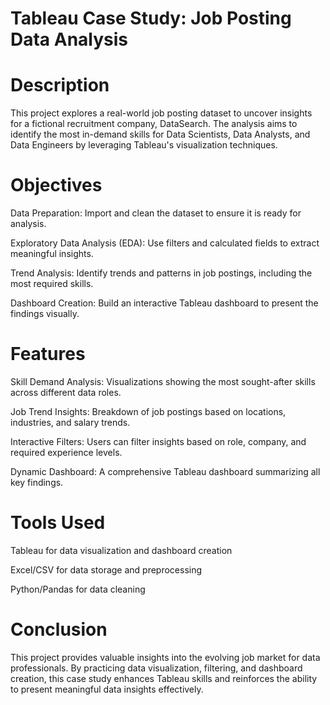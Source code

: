 
# Tableau Case Study: Job Posting Data Analysis

# Description

This project explores a real-world job posting dataset to uncover insights for a fictional recruitment company, DataSearch. The analysis aims to identify the most in-demand skills for Data Scientists, Data Analysts, and Data Engineers by leveraging Tableau's visualization techniques.

# Objectives

Data Preparation: Import and clean the dataset to ensure it is ready for analysis.

Exploratory Data Analysis (EDA): Use filters and calculated fields to extract meaningful insights.

Trend Analysis: Identify trends and patterns in job postings, including the most required skills.

Dashboard Creation: Build an interactive Tableau dashboard to present the findings visually.

# Features

Skill Demand Analysis: Visualizations showing the most sought-after skills across different data roles.

Job Trend Insights: Breakdown of job postings based on locations, industries, and salary trends.

Interactive Filters: Users can filter insights based on role, company, and required experience levels.

Dynamic Dashboard: A comprehensive Tableau dashboard summarizing all key findings.

# Tools Used

Tableau for data visualization and dashboard creation

Excel/CSV for data storage and preprocessing

Python/Pandas for data cleaning

# Conclusion

This project provides valuable insights into the evolving job market for data professionals. By practicing data visualization, filtering, and dashboard creation, this case study enhances Tableau skills and reinforces the ability to present meaningful data insights effectively.

